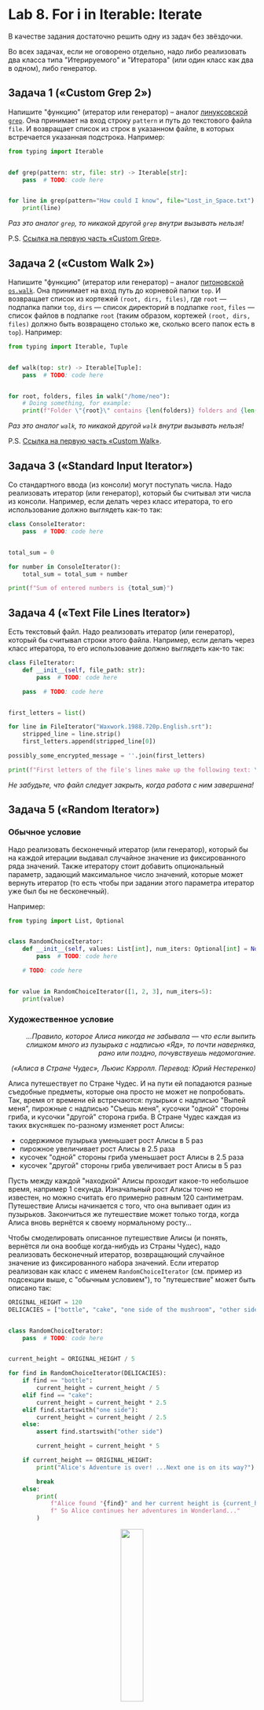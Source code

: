 # Lab 8. For i in Iterable: Iterate

В качестве задания достаточно решить одну из задач без звёздочки.

Во всех задачах, если не оговорено отдельно,
надо либо реализовать два класса типа "Итерируемого" и "Итератора" (или один класс как два в одном), либо генератор.


## Задача 1 («Custom Grep 2»)

Напишите "функцию" (итератор или генератор) – аналог [линуксовской `grep`](https://man7.org/linux/man-pages/man1/grep.1.html).
Она принимает на вход строку `pattern` и путь до текстового файла `file`.
И возвращает список из строк в указанном файле, в которых встречается указанная подстрока.
Например:
```python
from typing import Iterable


def grep(pattern: str, file: str) -> Iterable[str]:
    pass  # TODO: code here


for line in grep(pattern="How could I know", file="Lost_in_Space.txt"):
    print(line)
```

*Раз это аналог `grep`, то никакой другой `grep` внутри вызывать нельзя!*

P.S. [Ссылка на первую часть ‎«Custom Grep»](https://github.com/Alvant/AdvancedPython/tree/master2022/labs/lab03#%D0%B7%D0%B0%D0%B4%D0%B0%D1%87%D0%B0-2-custom-grep).


## Задача 2 («Custom Walk 2»)

Напишите "функцию" (итератор или генератор) – аналог [питоновской `os.walk`](https://docs.python.org/3/library/os.html#os.walk).
Она принимает на вход путь до корневой папки `top`.
И возвращает список из кортежей `(root, dirs, files)`, где `root` — подпапка папки `top`, `dirs` — список директорий в подпапке `root`, `files` — список файлов в подпапке `root` (таким образом, кортежей `(root, dirs, files)` должно быть возвращено столько же, сколько всего папок есть в `top`).
Например:
```python
from typing import Iterable, Tuple


def walk(top: str) -> Iterable[Tuple]:
    pass  # TODO: code here


for root, folders, files in walk("/home/neo"):
    # Doing something, for example:
    print(f"Folder \"{root}\" contains {len(folders)} folders and {len(files)} files.")
```

*Раз это аналог `walk`, то никакой другой `walk` внутри вызывать нельзя!*

P.S. [Ссылка на первую часть ‎«Custom Walk»](https://github.com/Alvant/AdvancedPython/tree/master2022/labs/lab03#%D0%B7%D0%B0%D0%B4%D0%B0%D1%87%D0%B0-3-custom-walk).


## Задача 3 («‎Standard Input Iterator»‎)

Со стандартного ввода (из консоли) могут поступать числа.
Надо реализовать итератор (или генератор), который бы считывал эти числа из консоли.
Например, если делать через класс итератора, то его использование должно выглядеть как-то так:
```python
class ConsoleIterator:
    pass  # TODO: code here


total_sum = 0

for number in ConsoleIterator():
    total_sum = total_sum + number

print(f"Sum of entered numbers is {total_sum}")
```


## Задача 4 («‎Text File Lines Iterator»‎)

Есть текстовый файл.
Надо реализовать итератор (или генератор), который бы считывал строки этого файла.
Например, если делать через класс итератора, то его использование должно выглядеть как-то так:
```python
class FileIterator:
    def __init__(self, file_path: str):
        pass  # TODO: code here

    pass  # TODO: code here


first_letters = list()

for line in FileIterator("Waxwork.1988.720p.English.srt"):
    stripped_line = line.strip()
    first_letters.append(stripped_line[0])

possibly_some_encrypted_message = ''.join(first_letters)

print(f"First letters of the file's lines make up the following text: \"{possibly_some_encrypted_message}\".")
```

*Не забудьте, что файл следует закрыть, когда работа с ним завершена!*


## Задача 5 («‎Random Iterator»)

### Обычное условие

Надо реализовать бесконечный итератор (или генератор), который бы на каждой итерации выдавал случайное значение из фиксированного ряда значений.
Также итератору стоит добавить опциональный параметр, задающий максимальное число значений, которые может вернуть итератор
(то есть чтобы при задании этого параметра итератор уже был бы не бесконечный).

Например:
```python
from typing import List, Optional


class RandomChoiceIterator:
    def __init__(self, values: List[int], num_iters: Optional[int] = None):
        pass  # TODO: code here

    # TODO: code here


for value in RandomChoiceIterator([1, 2, 3], num_iters=5):
    print(value)
``` 

### Художественное условие

<div>
<em>
  <p align="right">
    ...Правило, которое Алиса никогда не забывала — что если выпить слишком много из пузырька с надписью «Яд», то почти наверняка, рано или поздно, почувствуешь недомогание.
  </p>
  <p align="right">
    («Алиса в Стране Чудес», Льюис Кэрролл. Перевод: Юрий Нестеренко)
  </p>
</em>
</div>

Алиса путешествует по Стране Чудес.
И на пути ей попадаются разные съедобные предметы, которые она просто не может не попробовать.
Так, время от времени ей встречаются:
пузырьки с надписью "Выпей меня", пирожные с надписью "Съешь меня", кусочки "одной" стороны гриба, и кусочки "другой" сторона гриба.
В Стране Чудес каждая из таких вкусняшек по-разному изменяет рост Алисы:
* содержимое пузырька уменьшает рост Алисы в 5 раз
* пирожное увеличивает рост Алисы в 2.5 раза
* кусочек "одной" стороны гриба уменьшает рост Алисы в 2.5 раза
* кусочек "другой" стороны гриба увеличивает рост Алисы в 5 раз

Пусть между каждой "находкой" Алисы проходит какое-то небольшое время, например 1 секунда.
Изначальный рост Алисы точно не известен, но можно считать его примерно равным 120 сантиметрам.
Путешествие Алисы начинается с того, что она выпивает один из пузырьков.
Закончиться же путешествие может только тогда, когда Алиса вновь вернётся к своему нормальному росту...

Чтобы смоделировать описанное путешествие Алисы (и понять, вернётся ли она вообще когда-нибудь из Страны Чудес),
надо реализовать бесконечный итератор, возвращающий случайное значение из фиксированного набора значений.
Если итератор реализован как класс с именем `RandomChoiceIterator` (см. пример из подсекции выше, с "обычным условием"),
то "путешествие" может быть описано так:
```python
ORIGINAL_HEIGHT = 120
DELICACIES = ["bottle", "cake", "one side of the mushroom", "other side of the mushroom"]


class RandomChoiceIterator:
    pass  # TODO: code here


current_height = ORIGINAL_HEIGHT / 5

for find in RandomChoiceIterator(DELICACIES):
    if find == "bottle":
        current_height = current_height / 5
    elif find == "cake":
        current_height = current_height * 2.5
    elif find.startswith("one side"):
        current_height = current_height / 2.5
    else:
        assert find.startswith("other side")

        current_height = current_height * 5

    if current_height == ORIGINAL_HEIGHT:
        print("Alice's Adventure is over! ...Next one is on its way?")

        break
    else:
        print(
            f"Alice found "{find}" and her current height is {current_height} != {ORIGINAL_HEIGHT}."
            f" So Alice continues her adventures in Wonderland..."
        )
```

<p align="center">
  <a href="https://en.wikipedia.org/wiki/Alice_(Alice%27s_Adventures_in_Wonderland)"><img src="./docs/images/Alice.png" width="30%" /></a>
</p>
<p align="center">
  <em>Алиса собирается выпить "пузырёк" на одной из иллюстраций Джона&nbsp;Тенниела для&nbsp;«‎Приключений&nbsp;Алисы&nbsp;в&nbsp;Стране&nbsp;чудес».</em>
</p>


## Задача 6 («‎Shuffle Me a Million Times, Million Times»‎)

Надо реализовать бесконечный итератор (или генератор), который бы на каждой итерации выдавал случайную перестановку фиксированного ряда значений.
Также итератору стоит добавить опциональный параметр, задающий максимальное число перестановок, которые может вернуть итератор
(то есть чтобы при задании этого параметра итератор уже был бы не бесконечный).

Например:
```python
from typing import List, Optional


class ShuffleIterator:
    def __init__(self, values: List[int], num_shuffles: Optional[int] = None):
        pass  # TODO: code here

    # TODO: code here


for permutation in ShuffleIterator([1, 2, 3], num_shuffles=5):
    print(permutation)
``` 


## Задача 7 («‎Cyclic Iterator»‎)

Надо реализовать бесконечный итератор (или генератор), который бы на каждой итерации выдавал следующее значение из фиксированного ряда значений.
При этом когда итератор доходит до конца ряда, он вновь возвращается в начало.
Таким образом, итератор как бы перебирает значения "по кругу".

Также итератору стоит добавить опциональный параметр, задающий максимальное число просмотра ряда значений итератором от начала до конца
(то есть чтобы при задании этого параметра итератор проходил бы конечное число "кругов").

Например:
```python
from typing import List, Optional


class CyclicIterator:
    def __init__(self, values: List[int], num_cycles: Optional[int] = None):
        pass  # TODO: code here

    # TODO: code here


for value in CyclicIterator([1, 2, 3], num_cycles=5):
    print(value)
``` 


## Задача 8 («‎Chamomile Divination 2»‎)

[Не так давно мы познакомились с Наташей и её "нестандартным способом гадания на ромашке"](https://github.com/Alvant/AdvancedPython/tree/master2022/labs/lab04#%D0%B7%D0%B0%D0%B4%D0%B0%D1%87%D0%B0-2-chamomile-divination).

Наташа снова хочет погадать.
Но предыдущая программа ей не пригодилась: ведь сразу узнавать ответ — не очень интересно.
Да и вообще вряд ли это можно было считать гаданием...

Помогите Наташе!
напишите программу, реализующую "полноценное гадание" на ромашках — возможность по-честному пройтись по лепесткам всех ромашек.
Лепестки должны "обрываться" в цикле `for` с помощью итератора или генератора.
При создании на вход итератору (или генератору) подаётся список чисел лепестков на ромашках Наташи и слово – начало гадания.

Если реализован итератор или генератор с именем `‎chamomile_divine`, то работа с ним может выглядеть так:
```python
>>> for guess in chamomile_divine(petal_numbers=[5, 2, 3], divination_start="не любит"):
...     print(guess)
...
"не любит"
"любит"
"не любит"
"любит"
"не любит"
"любит"
"не любит"
"любит"
"не любит"
"любит"
```

Таким образом, в примере гадание начинается с `"не любит"`, а результат гадания (последний лепесток последней ромашки) — `"любит"`.


## Задача 9 («‎Date Range»‎)

В Питоне есть встроенный "итерабельный" класс `range`, позволяющий итерироваться по целым числам от начала `start` (включая) до конца `stop` (исключая) с шагом `step`.

Напишите аналог `range`, позволяющий итерироваться по датам — получать все даты от начальной до конечной с некоторым шагом по времени.
Должна быть возможность использовать в качестве шага минуту, час, день, неделю, месяц.
Формат даты, способ работы с датами — "без ограничений".
Главное — возможность итерироваться (или "генерироваться") по датам.

Например, если мы хотим пройтись по датам начиная с 24 октября 2022 года в 22:37 до 27 октября 2022 года с шагом в день, то должны получить три даты: `24.10.2022 22:37`, `25.10.2022 22:37`, `26.10.2022 22:37`.


## Задача 10 («‎Digit Iterator»‎)

Как мы знаем, в Питоне нельзя итерироваться по цифрам целого числа:
```python
>>> for d in 1234567:
...     print(d)
...
Traceback (most recent call last):
  File "<stdin>", line 1, in <module>
TypeError: 'int' object is not iterable
```

Исправьте это "недоразумение"!
Напишите итератор (или генератор), принимающий на вход целое число, и отдающий по одной цифре этого числа на каждой итерации начиная со старшего разряда.
У итератора также должен быть один опциональный параметр — основание системы счисления, в которой должно происходить итерирование по цифрам числа.
По умолчанию система счисления — десятичная.
На вход итератору (генератору) всегда поступает число в десятичной системе счисления.

Например, если итератор называется `split_digits`, то работа с ним может выглядеть так:
```python
>>> for d in split_digits(number=123):
...     print(d)
...
1
2
3
>>> for d in split_digits(number=123, base=2):  # 123 (base 10) = 1111011 (base 2)
...     print(d)
...
1
1
1
1
0
1
1
```


## Задача 11* («‎Generator Pipeline»‎)

Есть массив чисел (возможно, очень большой массив).
Надо сделать с числами ряд преобразований.
А именно:

* убрать отрицательные числа
* возвести в квадрат оставшиеся числа
* и посчитать остатки от деления на 3 у получившихся значений

Надо реализовать эту цепочку преобразований с помощью выражений-генераторов.
Например
```python
numbers = [1, -2, 4, 3]

# TODO: code here
# result_numbers = ...
# result_numbers = ...

print(result_numbers)  # 1 1 0
```


## Задача 12* (My Weather Forecaster)

Надо реализовать *генератор*, который бы раз в полчаса выводил на экран прогноз погоды в Долгопрудном на ближайший час.
Если нет доспута к интернету, чтоб узнать прогноз, то генератор должен выводить `"Forecast Unavailable"`.
И до тех пор, пока не получится вывести нормальный прогноз, каждая следующая попытка "предсказания" должна происходить не через полчаса, а через минуту после предыдущей.


# Ссылки

* [Презентация](http://www.dabeaz.com/generators-uk/GeneratorsUK.pdf) про пайплайны из геренаторов.
